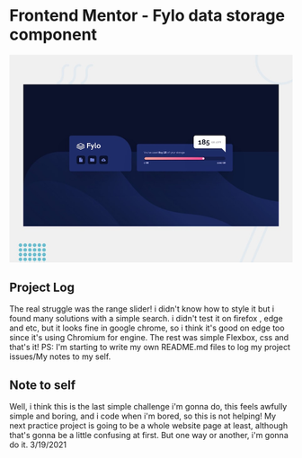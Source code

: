 # Frontend Mentor - Fylo data storage component

![Design preview for the Fylo data storage component coding challenge](./design/desktop-preview.jpg)

## Project Log
The real struggle was the range slider! i didn't know how to style it but i found many solutions with a simple search. i didn't test it on firefox , edge and etc, but it looks fine in google chrome, so i think it's good on edge too since it's using Chromium for engine.
The rest was simple Flexbox, css and that's it!
PS: I'm starting to write my own README.md files to log my project issues/My notes to my self.
## Note to self
Well, i think this is the last simple challenge i'm gonna do, this feels awfully simple and boring, and i code when i'm bored, so this is not helping!
My next practice project is going to be a whole website page at least, although that's gonna be a little confusing at first. But one way or another, i'm gonna do it.
3/19/2021